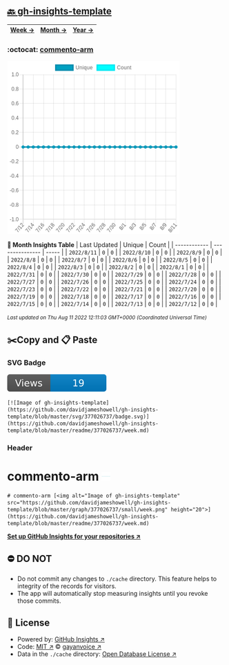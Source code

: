 ## [🔙 gh-insights-template](https://github.com/davidjameshowell/gh-insights-template)
| [**Week →**](https://github.com/davidjameshowell/gh-insights-template/blob/master/readme/377026737/week.md) | [**Month →**](https://github.com/davidjameshowell/gh-insights-template/blob/master/readme/377026737/month.md) | [**Year →**](https://github.com/davidjameshowell/gh-insights-template/blob/master/readme/377026737/year.md) |
 | ------------ | --------------- | ----- |

### :octocat: [commento-arm](https://github.com/davidjameshowell/commento-arm)
![Image of gh-insights-template](https://github.com/davidjameshowell/gh-insights-template/blob/master/graph/377026737/large/month.png)

**:calendar: Month Insights Table**
| Last Updated | Unique | Count |
 | ------------ | --------------- | ----- |
 | `2022/8/11` |  `0` | `0` |
 | `2022/8/10` |  `0` | `0` |
 | `2022/8/9` |  `0` | `0` |
 | `2022/8/8` |  `0` | `0` |
 | `2022/8/7` |  `0` | `0` |
 | `2022/8/6` |  `0` | `0` |
 | `2022/8/5` |  `0` | `0` |
 | `2022/8/4` |  `0` | `0` |
 | `2022/8/3` |  `0` | `0` |
 | `2022/8/2` |  `0` | `0` |
 | `2022/8/1` |  `0` | `0` |
 | `2022/7/31` |  `0` | `0` |
 | `2022/7/30` |  `0` | `0` |
 | `2022/7/29` |  `0` | `0` |
 | `2022/7/28` |  `0` | `0` |
 | `2022/7/27` |  `0` | `0` |
 | `2022/7/26` |  `0` | `0` |
 | `2022/7/25` |  `0` | `0` |
 | `2022/7/24` |  `0` | `0` |
 | `2022/7/23` |  `0` | `0` |
 | `2022/7/22` |  `0` | `0` |
 | `2022/7/21` |  `0` | `0` |
 | `2022/7/20` |  `0` | `0` |
 | `2022/7/19` |  `0` | `0` |
 | `2022/7/18` |  `0` | `0` |
 | `2022/7/17` |  `0` | `0` |
 | `2022/7/16` |  `0` | `0` |
 | `2022/7/15` |  `0` | `0` |
 | `2022/7/14` |  `0` | `0` |
 | `2022/7/13` |  `0` | `0` |
 | `2022/7/12` |  `0` | `0` |

<small><i>Last updated on Thu Aug 11 2022 12:11:03 GMT+0000 (Coordinated Universal Time)</i></small>

## ✂️Copy and 📋 Paste
### SVG Badge
[![Image of gh-insights-template](https://github.com/davidjameshowell/gh-insights-template/blob/master/svg/377026737/badge.svg)](https://github.com/davidjameshowell/gh-insights-template/blob/master/readme/377026737/week.md)
```readme
[![Image of gh-insights-template](https://github.com/davidjameshowell/gh-insights-template/blob/master/svg/377026737/badge.svg)](https://github.com/davidjameshowell/gh-insights-template/blob/master/readme/377026737/week.md)
```
### Header
# commento-arm [<img alt="Image of gh-insights-template" src="https://github.com/davidjameshowell/gh-insights-template/blob/master/graph/377026737/small/week.png" height="20">](https://github.com/davidjameshowell/gh-insights-template/blob/master/readme/377026737/week.md)
```readme
# commento-arm [<img alt="Image of gh-insights-template" src="https://github.com/davidjameshowell/gh-insights-template/blob/master/graph/377026737/small/week.png" height="20">](https://github.com/davidjameshowell/gh-insights-template/blob/master/readme/377026737/week.md)
```
[**Set up GitHub Insights for your repositories ↗️**](https://github.com/gayanvoice/github-insights)
## ⛔ DO NOT
- Do not commit any changes to `./cache` directory. This feature helps to integrity of the records for visitors.
- The app will automatically stop measuring insights until you revoke those commits.
## 📄 License
- Powered by: [GitHub Insights ↗️](https://github.com/gayanvoice/github-insights)
- Code: [MIT ↗️](./LICENSE) © [gayanvoice ↗️](https://github.com/gayanvoice)
- Data in the `./cache` directory: [Open Database License ↗️](https://opendatacommons.org/licenses/odbl/1-0/)